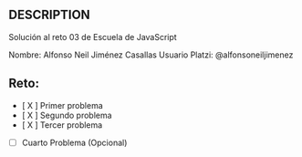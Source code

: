 ## DESCRIPTION

Solución al reto 03 de Escuela de JavaScript

Nombre: Alfonso Neil Jiménez Casallas
Usuario Platzi: @alfonsoneiljimenez

## Reto:
  - [ X ] Primer problema
  - [ X ] Segundo problema
  - [ X ] Tercer problema
  - [ ] Cuarto Problema (Opcional)